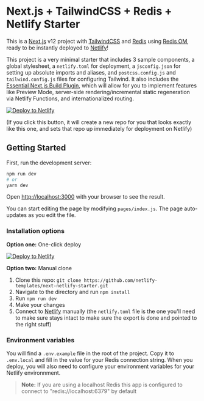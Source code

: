 # Next.js + TailwindCSS + Redis + Netlify Starter

This is a [Next.js](https://nextjs.org/) v12 project with [TailwindCSS](https://tailwindcss.com/) and [Redis](https://developer.redis.com/) using [Redis OM](https://github.com/redis/redis-om-node), ready to be instantly deployed to [Netlify](https://url.netlify.com/SyTBPVamO)!

This project is a very minimal starter that includes 3 sample components, a global stylesheet, a `netlify.toml` for deployment, a `jsconfig.json` for setting up absolute imports and aliases, and `postcss.config.js` and `tailwind.config.js` files for configuring Tailwind. It also includes the [Essential Next.js Build Plugin](https://github.com/netlify/netlify-plugin-nextjs), which will allow for you to implement features like Preview Mode, server-side rendering/incremental static regeneration via Netlify Functions, and internationalized routing.

[![Deploy to Netlify](https://www.netlify.com/img/deploy/button.svg)](https://app.netlify.com/start/deploy?repository=https://github.com/netlify-templates/next-netlify-starter&utm_source=github&utm_medium=nextstarter-cs&utm_campaign=devex-cs)

(If you click this button, it will create a new repo for you that looks exactly like this one, and sets that repo up immediately for deployment on Netlify)

## Getting Started

First, run the development server:

```bash
npm run dev
# or
yarn dev
```

Open [http://localhost:3000](http://localhost:3000) with your browser to see the result.

You can start editing the page by modifying `pages/index.js`. The page auto-updates as you edit the file.

### Installation options

**Option one:** One-click deploy

[![Deploy to Netlify](https://www.netlify.com/img/deploy/button.svg)](https://app.netlify.com/start/deploy?repository=https://github.com/netlify-templates/next-netlify-starter&utm_source=github&utm_medium=nextstarter-cs&utm_campaign=devex-cs)

**Option two:** Manual clone

1. Clone this repo: `git clone https://github.com/netlify-templates/next-netlify-starter.git`
2. Navigate to the directory and run `npm install`
3. Run `npm run dev`
4. Make your changes
5. Connect to [Netlify](https://url.netlify.com/Bk4UicocL) manually (the `netlify.toml` file is the one you'll need to make sure stays intact to make sure the export is done and pointed to the right stuff)

### Environment variables

You will find a `.env.example` file in the root of the project. Copy it to `.env.local` and fill in the value for your Redis connection string. When you deploy, you will also need to configure your environment variables for your Netlify environnment.

> **Note:** If you are using a localhost Redis this app is configured to connect to "redis://localhost:6379" by default
